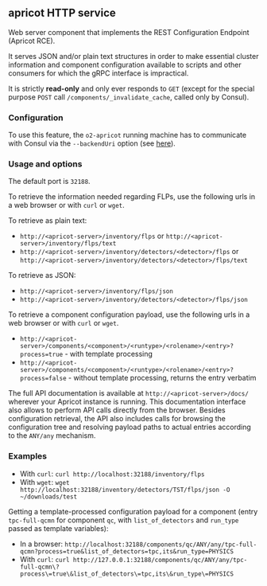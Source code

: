 ## apricot HTTP service

Web server component that implements the REST Configuration Endpoint (Apricot RCE). 

It serves JSON and/or plain text structures in order to make essential cluster information and component configuration available to scripts and other consumers for which the gRPC interface is impractical.

It is strictly **read-only** and only ever responds to `GET` (except for the special purpose `POST` call `/components/_invalidate_cache`, called only by Consul).

### Configuration

To use this feature, the `o2-apricot` running machine has to communicate with Consul via the `--backendUri` option (see [here](apricot.md)).

### Usage and options

The default port is `32188`.

To retrieve the information needed regarding FLPs, use the following urls in a web browser or with `curl` or `wget`.

To retrieve as plain text:
* `http://<apricot-server>/inventory/flps` or `http://<apricot-server>/inventory/flps/text`
* `http://<apricot-server>/inventory/detectors/<detector>/flps` or `http://<apricot-server>/inventory/detectors/<detector>/flps/text`

To retrieve as JSON:
* `http://<apricot-server>/inventory/flps/json`
* `http://<apricot-server>/inventory/detectors/<detector>/flps/json`

To retrieve a component configuration payload, use the following urls in a web browser or with `curl` or `wget`.

* `http://<apricot-server>/components/<component>/<runtype>/<rolename>/<entry>?process=true` - with template processing
* `http://<apricot-server>/components/<component>/<runtype>/<rolename>/<entry>?process=false` - without template processing, returns the entry verbatim

The full API documentation is available at `http://<apricot-server>/docs/` wherever your Apricot instance is running. This documentation interface also allows to perform API calls directly from the browser.
Besides configuration retrieval, the API also includes calls for browsing the configuration tree and resolving payload paths to actual entries according to the `ANY/any` mechanism. 

### Examples

* With `curl`: `curl http://localhost:32188/inventory/flps`
* With `wget`: `wget http://localhost:32188/inventory/detectors/TST/flps/json -O ~/downloads/test`

Getting a template-processed configuration payload for a component (entry `tpc-full-qcmn` for component `qc`, with `list_of_detectors` and `run_type` passed as template variables):

* In a browser: `http://localhost:32188/components/qc/ANY/any/tpc-full-qcmn?process=true&list_of_detectors=tpc,its&run_type=PHYSICS`
* With `curl`: `curl http://127.0.0.1:32188/components/qc/ANY/any/tpc-full-qcmn\?process\=true\&list_of_detectors\=tpc,its\&run_type\=PHYSICS`